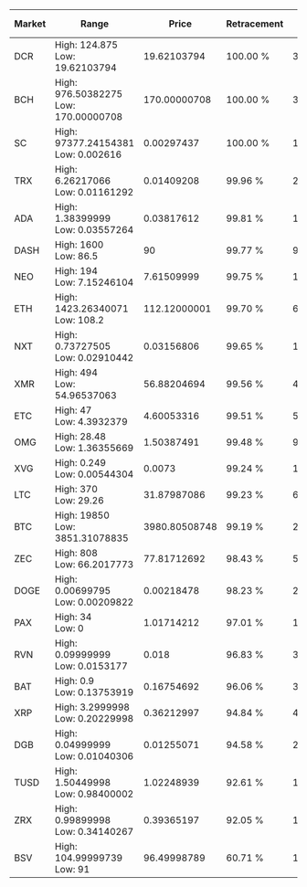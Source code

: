| Market | Range | Price| Retracement | Doubles to 50% |
| --- | --- | --- | --- | --- |
| DCR | High: 124.875<br />Low: 19.62103794 | 19.62103794 | 100.00 % | 3.68 |
| BCH | High: 976.50382275<br />Low: 170.00000708 | 170.00000708 | 100.00 % | 3.37 |
| SC | High: 97377.24154381<br />Low: 0.002616 | 0.00297437 | 100.00 % | 16,369,389.85 |
| TRX | High: 6.26217066<br />Low: 0.01161292 | 0.01409208 | 99.96 % | 222.60 |
| ADA | High: 1.38399999<br />Low: 0.03557264 | 0.03817612 | 99.81 % | 18.59 |
| DASH | High: 1600<br />Low: 86.5 | 90 | 99.77 % | 9.37 |
| NEO | High: 194<br />Low: 7.15246104 | 7.61509999 | 99.75 % | 13.21 |
| ETH | High: 1423.26340071<br />Low: 108.2 | 112.12000001 | 99.70 % | 6.83 |
| NXT | High: 0.73727505<br />Low: 0.02910442 | 0.03156806 | 99.65 % | 12.14 |
| XMR | High: 494<br />Low: 54.96537063 | 56.88204694 | 99.56 % | 4.83 |
| ETC | High: 47<br />Low: 4.3932379 | 4.60053316 | 99.51 % | 5.59 |
| OMG | High: 28.48<br />Low: 1.36355669 | 1.50387491 | 99.48 % | 9.92 |
| XVG | High: 0.249<br />Low: 0.00544304 | 0.0073 | 99.24 % | 17.43 |
| LTC | High: 370<br />Low: 29.26 | 31.87987086 | 99.23 % | 6.26 |
| BTC | High: 19850<br />Low: 3851.31078835 | 3980.80508748 | 99.19 % | 2.98 |
| ZEC | High: 808<br />Low: 66.2017773 | 77.81712692 | 98.43 % | 5.62 |
| DOGE | High: 0.00699795<br />Low: 0.00209822 | 0.00218478 | 98.23 % | 2.08 |
| PAX | High: 34<br />Low: 0 | 1.01714212 | 97.01 % | 16.71 |
| RVN | High: 0.09999999<br />Low: 0.0153177 | 0.018 | 96.83 % | 3.20 |
| BAT | High: 0.9<br />Low: 0.13753919 | 0.16754692 | 96.06 % | 3.10 |
| XRP | High: 3.2999998<br />Low: 0.20229998 | 0.36212997 | 94.84 % | 4.84 |
| DGB | High: 0.04999999<br />Low: 0.01040306 | 0.01255071 | 94.58 % | 2.41 |
| TUSD | High: 1.50449998<br />Low: 0.98400002 | 1.02248939 | 92.61 % | 1.22 |
| ZRX | High: 0.99899998<br />Low: 0.34140267 | 0.39365197 | 92.05 % | 1.70 |
| BSV | High: 104.99999739<br />Low: 91 | 96.49998789 | 60.71 % | 1.02 |
